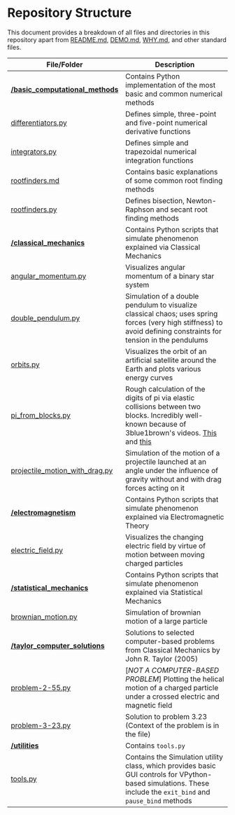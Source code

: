 # Repository Structure

This document provides a breakdown of all files and directories in this repository apart from [README.md](README.md), [DEMO.md](DEMO.md), [WHY.md](WHY.md), and other standard files.

| File/Folder | Description |
|-------------|-------------|
| [**/basic_computational_methods**](/basic_computational_methods) | Contains Python implementation of the most basic and common numerical methods |
| [differentiators.py](basic_computational_methods/differentiators.py) | Defines simple, three-point and five-point numerical derivative functions |
| [integrators.py](basic_computational_methods/integrators.py) | Defines simple and trapezoidal numerical integration functions |
| [rootfinders.md](basic_computational_methods/root_finders.md) | Contains basic explanations of some common root finding methods |
| [rootfinders.py](basic_computational_methods/root_finding_tools.py) | Defines bisection, Newton-Raphson and secant root finding methods |
| [**/classical_mechanics**](/classical_mechanics) | Contains Python scripts that simulate phenomenon explained via Classical Mechanics |
| [angular_momentum.py](classical_mechanics/angular_momentum.py) | Visualizes angular momentum of a binary star system |
| [double_pendulum.py](classical_mechanics/double_pendulum.py) | Simulation of a double pendulum to visualize classical chaos; uses spring forces (very high stiffness) to avoid defining constraints for tension in the pendulums |
| [orbits.py](classical_mechanics/orbits.py) | Visualizes the orbit of an artificial satellite around the Earth and plots various energy curves |
| [pi_from_blocks.py](classical_mechanics/pi_from_blocks.py) | Rough calculation of the digits of pi via elastic collisions between two blocks. Incredibly well-known because of 3blue1brown's videos. [This](https://www.youtube.com/watch?v=HEfHFsfGXjs) and [this](https://www.youtube.com/watch?v=6dTyOl1fmDo)|
| [projectile_motion_with_drag.py](classical_mechanics/projectile_motion_with_drag.py) | Simulation of the motion of a projectile launched at an angle under the influence of gravity without and with drag forces acting on it |
| [**/electromagnetism**](/electromagnetism) | Contains Python scripts that simulate phenomenon explained via Electromagnetic Theory |
| [electric_field.py](electromagnetism/electric_field.py) | Visualizes the changing electric field by virtue of motion between moving charged particles |
| [**/statistical_mechanics**](/statistical_mechanics) | Contains Python scripts that simulate phenomenon explained via Statistical Mechanics |
| [brownian_motion.py](statistical_mechanics/brownian_motion.py) | Simulation of brownian motion of a large particle |
| [**/taylor_computer_solutions**]() | Solutions to selected computer-based problems from Classical Mechanics by John R. Taylor (2005) |
| [problem-2-55.py](taylor-computer-solutions/problem-2-55.py) | [_NOT A COMPUTER-BASED PROBLEM_] Plotting the helical motion of a charged particle under a crossed electric and magnetic field |
| [problem-3-23.py](taylor-computer-solutions/problem-3-23.py) | Solution to problem 3.23 (Context of the problem is in the file) |
| [**/utilities**](/utilities) | Contains ```tools.py``` |
| [tools.py](utilities/tools.py) | Contains the Simulation utility class, which provides basic GUI controls for VPython-based simulations. These include the ```exit_bind``` and ```pause_bind``` methods |
